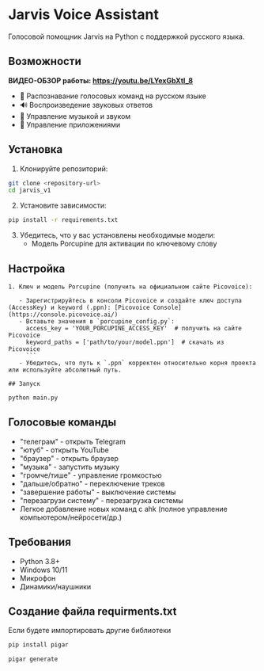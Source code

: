# Jarvis Voice Assistant

Голосовой помощник Jarvis на Python с поддержкой русского языка.

## Возможности
**ВИДЕО-ОБЗОР работы: https://youtu.be/LYexGbXtI_8**
- 🎤 Распознавание голосовых команд на русском языке
- 🔊 Воспроизведение звуковых ответов
- 🎵 Управление музыкой и звуком
- 📱 Управление приложениями

## Установка

1. Клонируйте репозиторий:
```bash
git clone <repository-url>
cd jarvis_v1
```

2. Установите зависимости:
```bash
pip install -r requirements.txt
```


3. Убедитесь, что у вас установлены необходимые модели:
   - Модель Porcupine для активации по ключевому слову

## Настройка

```
1. Ключ и модель Porcupine (получить на официальном сайте Picovoice):

   - Зарегистрируйтесь в консоли Picovoice и создайте ключ доступа (AccessKey) и keyword (.ppn): [Picovoice Console](https://console.picovoice.ai/)
   - Вставьте значения в `porcupine_config.py`:
     access_key = 'YOUR_PORCUPINE_ACCESS_KEY'  # получить на сайте Picovoice
     keyword_paths = ['path/to/your/model.ppn']  # скачать из Picovoice
     ```
   - Убедитесь, что путь к `.ppn` корректен относительно корня проекта или используйте абсолютный путь.

## Запуск
```

```bash
python main.py
```

## Голосовые команды

- "телеграм" - открыть Telegram
- "ютуб" - открыть YouTube
- "браузер" - открыть браузер
- "музыка" - запустить музыку
- "громче/тише" - управление громкостью
- "дальше/обратно" - переключение треков
- "завершение работы" - выключение системы
- "перезагрузи систему" - перезагрузка системы
- Легкое добавление новых команд с ahk (полное управление компьютером/нейросети/др.)


## Требования

- Python 3.8+
- Windows 10/11
- Микрофон
- Динамики/наушники


## Создание файла requirments.txt
Если будете импортировать другие библиотеки

```bash
pip install pigar

pigar generate
```




